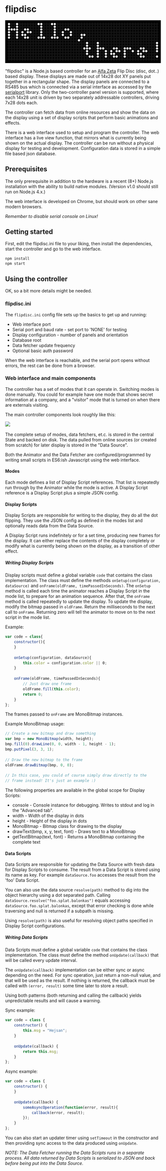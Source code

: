 # flipdisc

<img src="./preview.png"/>

"flipdisc" is a Node.js based controller for an [Alfa Zeta](http://www.flipdots.com) Flip Disc (disc, dot..)
based display. These displays are made out of 14x28 dot XY panels put together in a rectangular shape.
The display panels are connected to a RS485 bus which is connected via a serial interface as accessed by the
[serialport](https://www.npmjs.com/package/serialport) library. Only the two-controller panel version
is supported, where each 14x28 unit is driven by two separately addressable controllers, driving
7x28 dots each.

The controller can fetch data from online resources and show the data on the display using a set of
display scripts that perform basic animations and effects.

There is a web interface used to setup and program the controller. The web interface has a live view function,
that mirrors what is currently being shown on the actual display.
The controller can be run without a physical display for testing and development.
Configuration data is stored in a simple file based json database.

## Prerequisites

The only prerequisite in addition to the hardware is a recent (8+) Node.js installation with
the ability to build native modules. (Version v1.0 should still run on Node.js 4.x.)

The web interface is developed on Chrome, but should work on other sane modern browsers.

*Remember to disable serial console on Linux!*

## Getting started

First, edit the flipdisc.ini file to your liking, then install the dependencies, start the controller
and go to the web interface.

    npm install
    npm start

## Using the controller

OK, so a bit more details might be needed.

### flipdisc.ini

The `flipdisc.ini` config file sets up the basics to get up and running:

* Web interface port
* Serial port and baud rate - set port to 'NONE' for testing
* Display configuration - number of panels and orientation
* Database root
* Data fetcher update frequency
* Optional basic auth password

When the web interface is reachable, and the serial port opens without errors, the
rest can be done from a browser.

### Web interface and main components

The controller has a set of modes that it can operate in. Switching modes is done manually.
You could for example have one mode that shows secret information at a company, and a
"visitor" mode that is turned on when there are externals visiting.

The main controller components look roughly like this:

<img src="http://yuml.me/diagram/scruffy/class/[Controller]<-.-notifies[State], [Controller]<&gt;-&gt;[Data Fetcher], [Controller]<&gt;-&gt;[Animator], [Animator]reads-&gt;[Data Source], [Data Fetcher]updates-&gt;[Data Source], [Animator]-&gt;[Display driver], [note:Runs in a separate process {bg:cornsilk}]-.-[Data Fetcher], [Web Interface]<-.-&gt;[State], [Controller]notifies-.-&gt;[Web Interface{bg:orange}]"/>


The complete setup of modes, data fetchers, et.c. is stored in the central State and backed on disk.
The data pulled from online sources (or created from scratch) for later display is stored in the "Data Source".

Both the Animator and the Data Fetcher are configured/programmed by writing small scripts in ES6:ish Javascript
using the web interface.

#### Modes

Each mode defines a list of Display Script references. That list is repeatedly run through by the Animator
while the mode is active. A Display Script reference is a Display Script plus a simple JSON config.

#### Display Scripts

Display Scripts are responsible for writing to the display, they do all the dot flipping.
They use the JSON config as defined in the modes list and optionally reads data from the Data Source.

A Display Script runs indefinitely or for a set time, producing new frames for the display.
It can either replace the contents of the display completely or modify what is currently
being shown on the display, as a transition of other effect.

##### Writing Display Scripts

Display scripts must define a global variable `code` that contains the class implementation.
The class must define the methods `onSetup(configuration, dataSource)` and
`onFrame(oldFrame, timePassedInSeconds)`. The `onSetup` method is called each
time the animator reaches a Display Script in the mode list, to prepare for an animation
sequence. After that, the `onFrame` method is called repeatedly to update the display.
To update the display, modify the bitmap passed in `oldFrame`. Return the milliseconds
to the next call to `onFrame`. Returning zero will tell the animator to move on to the
next script in the mode list.

Example:

```javascript
var code = class{
    constructor(){
    }

    onSetup(configuration, dataSource){
        this.color = configuration.color || 0;
    }

    onFrame(oldFrame, timePassedInSeconds){
        // Just draw one frame
        oldFrame.fill(this.color);
        return 0;
    }
};
```

The frames passed to `onFrame` are MonoBitmap instances.

Example MonoBitmap usage:

```javascript
// Create a new bitmap and draw something
var bmp = new MonoBitmap(width, height);
bmp.fill(0).drawLine(0, 0, width - 1, height - 1);
bmp.putPixel(3, 3, 1);

// Draw the new bitmap to the frame
oldFrame.drawBitmap(bmp, 0, 0);

// In this case, you could of course simply draw directly to the
// frame instead! It's just an example :)
```

The following properties are available in the global scope for Display Scripts:

* console - Console instance for debugging. Writes to stdout and log in the "Advanced tab".
* width - Width of the display in dots
* height - Height of the display in dots
* MonoBitmap - Bitmap class for drawing to the display
* drawText(bmp, x, y, text, font) - Draws text to a MonoBitmap
* getTextBitmap(text, font) - Returns a MonoBitmap containing the complete text

#### Data Scripts

Data Scripts are responsible for updating the Data Source with fresh data
for Display Scripts to consume. The result from a Data Script is stored
using its name as key. For example `dataSource.foo` accesses the result
from the 'foo' Data Script.

You can also use the data source `resolve(path)` method to dig into the object
hierarchy using a dot separated path. Calling `dataSource.resolve("foo.splat.balonkas")`
equals accessing `dataSource.foo.splat.balonkas`, except that error checking is
done while traversing and null is returned if a subpath is missing.

Using `resolve(path)` is also useful for resolving object paths specified
in Display Script configurations.

##### Writing Data Scripts

Data Scripts must define a global variable `code` that contains the class implementation.
The class must define the method `onUpdate(callback)` that will be called every update
interval.

The `onUpdate(callback)` implementation can be either sync or async depending on the need.
For sync operation, just return a non-null value, and that will be used as the result.
If nothing is returned, the callback must be called with `(error, result)` some time
later to store a result.

Using both patterns (both returning and calling the callback) yields unpredictable results
and will cause a warning.

Sync example:

```javascript
var code = class {
    constructor() {
        this.msg = "Hejsan";
    }

    onUpdate(callback) {
        return this.msg;
    }
};
```

Async example:

```javascript
var code = class {
    constructor() {
    }

    onUpdate(callback) {
        someAsyncOperation(function(error, result){
            callback(error, result);
        });
    }
};
```

You can also start an updater timer using `setTimeout` in the constructor and then
providing sync access to the data produced using `onUpdate`.

*NOTE: The Data Fetcher running the Data Scripts runs in a separate process. All data returned
by Data Scripts is serialized to JSON and back before being put into the Data Source.*
